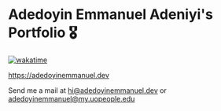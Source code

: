 # Adedoyin Emmanuel Adeniyi's Portfolio 🎖️

[![wakatime](https://wakatime.com/badge/github/Adedoyin-Emmanuel/adedoyinemmanuel.dev.svg)](https://wakatime.com/badge/github/Adedoyin-Emmanuel/adedoyinemmanuel.dev)

<https://adedoyinemmanuel.dev>

Send me a mail at <hi@adedoyinemmanuel.dev> or <adedoyinemmanuel@my.uopeople.edu>
